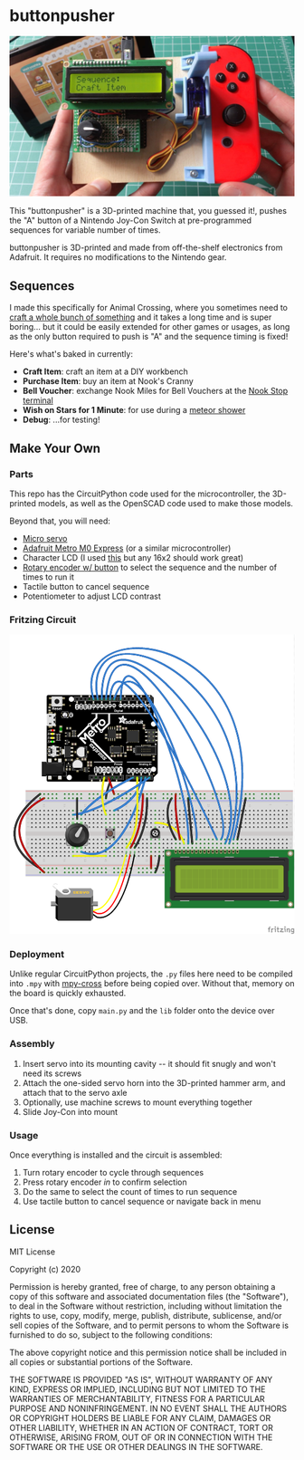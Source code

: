 # buttonpusher

![buttonpusher](buttonpusher.jpg)

This "buttonpusher" is a 3D-printed machine that, you guessed it!, pushes the "A" button of a Nintendo Joy-Con Switch at pre-programmed sequences for variable number of times.

buttonpusher is 3D-printed and made from off-the-shelf electronics from Adafruit. It requires no modifications to the Nintendo gear.

<!-- For further reading on its design and why I made it, please read this blog post. -->

## Sequences

I made this specifically for Animal Crossing, where you sometimes need to [craft a whole bunch of something](https://animalcrossing.fandom.com/wiki/DIY_recipes) and it takes a long time and is super boring... but it could be easily extended for other games or usages, as long as the only button required to push is "A" and the sequence timing is fixed!

Here's what's baked in currently:

* **Craft Item**: craft an item at a DIY workbench
* **Purchase Item**: buy an item at Nook's Cranny
* **Bell Voucher**: exchange Nook Miles for Bell Vouchers at the [Nook Stop terminal](https://animalcrossing.fandom.com/wiki/Nook_Stop)
* **Wish on Stars for 1 Minute**: for use during a [meteor shower](https://animalcrossing.fandom.com/wiki/Meteor_shower)
* **Debug**: ...for testing!

## Make Your Own

### Parts

This repo has the CircuitPython code used for the microcontroller, the 3D-printed models, as well as the OpenSCAD code used to make those models.

Beyond that, you will need:

* [Micro servo](https://www.adafruit.com/product/169)
* [Adafruit Metro M0 Express](https://www.adafruit.com/product/3505) (or a similar microcontroller)
* Character LCD (I used [this](https://www.jameco.com/shop/ProductDisplay?catalogId=10001&langId=-1&storeId=10001&productId=2295423) but any 16x2 should work great)
* [Rotary encoder w/ button](https://www.adafruit.com/product/377) to select the sequence and the number of times to run it
* Tactile button to cancel sequence
* Potentiometer to adjust LCD contrast

### Fritzing Circuit

![buttonpusher circuit in Fritzing](breadboard.png)

### Deployment

Unlike regular CircuitPython projects, the `.py` files here need to be compiled into `.mpy` with [mpy-cross](https://learn.adafruit.com/building-circuitpython/build-circuitpython) before being copied over. Without that, memory on the board is quickly exhausted.

Once that's done, copy `main.py` and the `lib` folder onto the device over USB.

### Assembly

1. Insert servo into its mounting cavity -- it should fit snugly and won't need its screws
2. Attach the one-sided servo horn into the 3D-printed hammer arm, and attach that to the servo axle
3. Optionally, use machine screws to mount everything together
4. Slide Joy-Con into mount

### Usage

Once everything is installed and the circuit is assembled:

1. Turn rotary encoder to cycle through sequences
2. Press rotary encoder _in_ to confirm selection
3. Do the same to select the count of times to run sequence
4. Use tactile button to cancel sequence or navigate back in menu

## License

MIT License

Copyright (c) 2020

Permission is hereby granted, free of charge, to any person obtaining a copy
of this software and associated documentation files (the "Software"), to deal
in the Software without restriction, including without limitation the rights
to use, copy, modify, merge, publish, distribute, sublicense, and/or sell
copies of the Software, and to permit persons to whom the Software is
furnished to do so, subject to the following conditions:

The above copyright notice and this permission notice shall be included in all
copies or substantial portions of the Software.

THE SOFTWARE IS PROVIDED "AS IS", WITHOUT WARRANTY OF ANY KIND, EXPRESS OR
IMPLIED, INCLUDING BUT NOT LIMITED TO THE WARRANTIES OF MERCHANTABILITY,
FITNESS FOR A PARTICULAR PURPOSE AND NONINFRINGEMENT. IN NO EVENT SHALL THE
AUTHORS OR COPYRIGHT HOLDERS BE LIABLE FOR ANY CLAIM, DAMAGES OR OTHER
LIABILITY, WHETHER IN AN ACTION OF CONTRACT, TORT OR OTHERWISE, ARISING FROM,
OUT OF OR IN CONNECTION WITH THE SOFTWARE OR THE USE OR OTHER DEALINGS IN THE
SOFTWARE.
